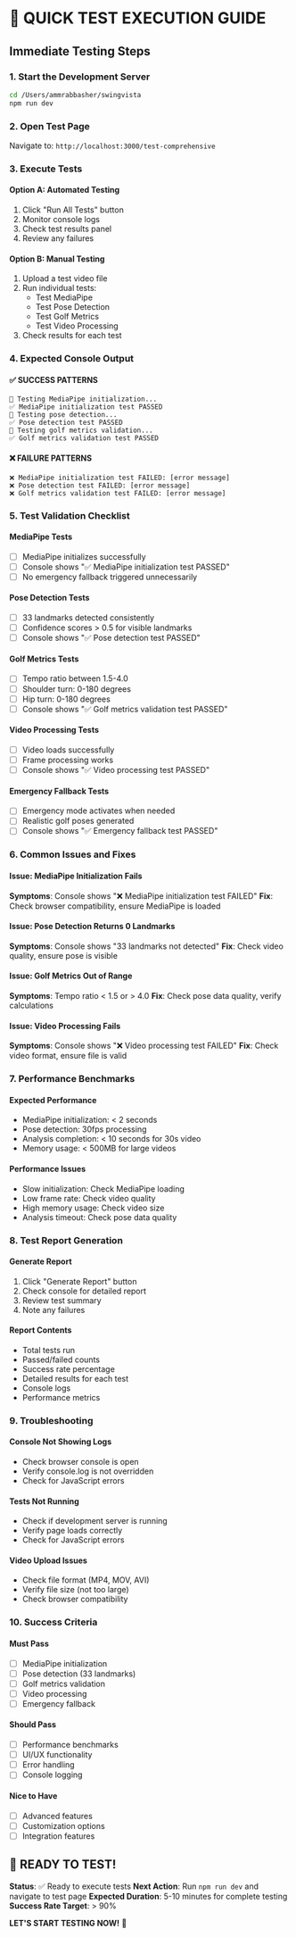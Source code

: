 # 🚀 QUICK TEST EXECUTION GUIDE

## Immediate Testing Steps

### 1. Start the Development Server
```bash
cd /Users/ammrabbasher/swingvista
npm run dev
```

### 2. Open Test Page
Navigate to: `http://localhost:3000/test-comprehensive`

### 3. Execute Tests

#### Option A: Automated Testing
1. Click "Run All Tests" button
2. Monitor console logs
3. Check test results panel
4. Review any failures

#### Option B: Manual Testing
1. Upload a test video file
2. Run individual tests:
   - Test MediaPipe
   - Test Pose Detection
   - Test Golf Metrics
   - Test Video Processing
3. Check results for each test

### 4. Expected Console Output

#### ✅ SUCCESS PATTERNS
```
🧪 Testing MediaPipe initialization...
✅ MediaPipe initialization test PASSED
🧪 Testing pose detection...
✅ Pose detection test PASSED
🧪 Testing golf metrics validation...
✅ Golf metrics validation test PASSED
```

#### ❌ FAILURE PATTERNS
```
❌ MediaPipe initialization test FAILED: [error message]
❌ Pose detection test FAILED: [error message]
❌ Golf metrics validation test FAILED: [error message]
```

### 5. Test Validation Checklist

#### MediaPipe Tests
- [ ] MediaPipe initializes successfully
- [ ] Console shows "✅ MediaPipe initialization test PASSED"
- [ ] No emergency fallback triggered unnecessarily

#### Pose Detection Tests
- [ ] 33 landmarks detected consistently
- [ ] Confidence scores > 0.5 for visible landmarks
- [ ] Console shows "✅ Pose detection test PASSED"

#### Golf Metrics Tests
- [ ] Tempo ratio between 1.5-4.0
- [ ] Shoulder turn: 0-180 degrees
- [ ] Hip turn: 0-180 degrees
- [ ] Console shows "✅ Golf metrics validation test PASSED"

#### Video Processing Tests
- [ ] Video loads successfully
- [ ] Frame processing works
- [ ] Console shows "✅ Video processing test PASSED"

#### Emergency Fallback Tests
- [ ] Emergency mode activates when needed
- [ ] Realistic golf poses generated
- [ ] Console shows "✅ Emergency fallback test PASSED"

### 6. Common Issues and Fixes

#### Issue: MediaPipe Initialization Fails
**Symptoms**: Console shows "❌ MediaPipe initialization test FAILED"
**Fix**: Check browser compatibility, ensure MediaPipe is loaded

#### Issue: Pose Detection Returns 0 Landmarks
**Symptoms**: Console shows "33 landmarks not detected"
**Fix**: Check video quality, ensure pose is visible

#### Issue: Golf Metrics Out of Range
**Symptoms**: Tempo ratio < 1.5 or > 4.0
**Fix**: Check pose data quality, verify calculations

#### Issue: Video Processing Fails
**Symptoms**: Console shows "❌ Video processing test FAILED"
**Fix**: Check video format, ensure file is valid

### 7. Performance Benchmarks

#### Expected Performance
- MediaPipe initialization: < 2 seconds
- Pose detection: 30fps processing
- Analysis completion: < 10 seconds for 30s video
- Memory usage: < 500MB for large videos

#### Performance Issues
- Slow initialization: Check MediaPipe loading
- Low frame rate: Check video quality
- High memory usage: Check video size
- Analysis timeout: Check pose data quality

### 8. Test Report Generation

#### Generate Report
1. Click "Generate Report" button
2. Check console for detailed report
3. Review test summary
4. Note any failures

#### Report Contents
- Total tests run
- Passed/failed counts
- Success rate percentage
- Detailed results for each test
- Console logs
- Performance metrics

### 9. Troubleshooting

#### Console Not Showing Logs
- Check browser console is open
- Verify console.log is not overridden
- Check for JavaScript errors

#### Tests Not Running
- Check if development server is running
- Verify page loads correctly
- Check for JavaScript errors

#### Video Upload Issues
- Check file format (MP4, MOV, AVI)
- Verify file size (not too large)
- Check browser compatibility

### 10. Success Criteria

#### Must Pass
- [ ] MediaPipe initialization
- [ ] Pose detection (33 landmarks)
- [ ] Golf metrics validation
- [ ] Video processing
- [ ] Emergency fallback

#### Should Pass
- [ ] Performance benchmarks
- [ ] UI/UX functionality
- [ ] Error handling
- [ ] Console logging

#### Nice to Have
- [ ] Advanced features
- [ ] Customization options
- [ ] Integration features

## 🎯 READY TO TEST!

**Status**: ✅ Ready to execute tests
**Next Action**: Run `npm run dev` and navigate to test page
**Expected Duration**: 5-10 minutes for complete testing
**Success Rate Target**: > 90%

**LET'S START TESTING NOW!** 🧪
